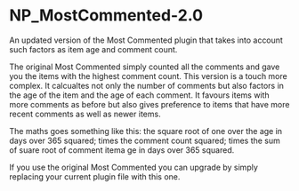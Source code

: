 # NP_MostCommented-2.0
An updated version of the Most Commented plugin that takes into account such factors as item age and comment count.

The original Most Commented simply counted all the comments and gave you the items with the highest comment count. This version is a touch more complex. It calcualtes not only the number of comments but also factors in the age of the item and the age of each comment. It favours items with more comments as before but also gives preference to items that have more recent comments as well as newer items.

The maths goes something like this: the square root of one over the age in days over 365 squared; times the comment count squared; times the sum of suare root of comment itema ge in days over 365 squared.

If you use the original Most Commented you can upgrade by simply replacing your current plugin file with this one.
